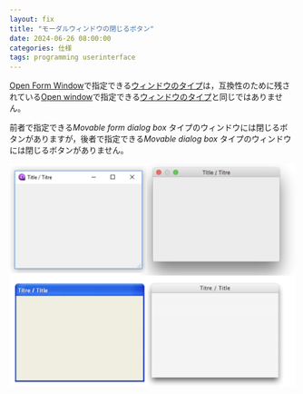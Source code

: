 ```yaml
---
layout: fix
title: "モーダルウィンドウの閉じるボタン"
date: 2024-06-26 08:00:00
categories: 仕様
tags: programming userinterface
---
```


[Open Form Window](https://doc.4d.com/4Dv20R4/4D/20-R4/Open-form-window.301-6656716.ja.html)で指定できる[ウィンドウのタイプ](https://doc.4d.com/4Dv20R4/4D/20-R4/Window-Types.300-6656708.ja.html)は，互換性のために残されている[Open window](https://doc.4d.com/4Dv20R4/4D/20-R4/Open-window.301-6656724.ja.html)で指定できる[ウィンドウのタイプ](https://doc.4d.com/4Dv20R4/4D/20-R4/Window-Types-compatibility.300-6656728.ja.html)と同じではありません。

前者で指定できる*Movable form dialog box* タイプのウィンドウには閉じるボタンがありますが，後者で指定できる*Movable dialog box* タイプのウィンドウには閉じるボタンがありません。

<img src="https://github.com/4D-JP/4D-jp.github.io/blob/820a469e0dffab4649108444d879cb722e30601f/images/blog/2024/06/27/windows.png" width="676" />